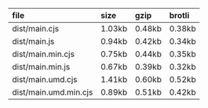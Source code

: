 file | size | gzip | brotli
:---- | :---- | :---- | :----
dist/main.cjs | 1.03kb | 0.48kb | 0.38kb
dist/main.js | 0.94kb | 0.42kb | 0.34kb
dist/main.min.cjs | 0.75kb | 0.44kb | 0.35kb
dist/main.min.js | 0.67kb | 0.39kb | 0.32kb
dist/main.umd.cjs | 1.41kb | 0.60kb | 0.52kb
dist/main.umd.min.cjs | 0.89kb | 0.51kb | 0.42kb